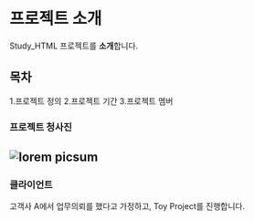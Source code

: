 # 프로젝트 소개
Study_HTML 프로젝트를 **소개**합니다.

## 목차
1.프로젝트 정의
2.프로젝트 기간
3.프로젝트 멤버

### 프로젝트 청사진
![lorem picsum](https://picsum.photos/200/300)
---
### 클라이언트
고객사 A에서 업무의뢰를 했다고 가정하고, Toy Project를 진행합니다.
